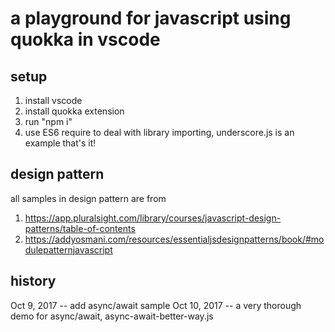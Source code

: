 # a playground for javascript using quokka in vscode

## setup
1. install vscode
2. install quokka extension
3. run "npm i"
3. use ES6 require to deal with library importing, underscore.js is an example
that's it!

## design pattern
all samples in design pattern are from 
1. https://app.pluralsight.com/library/courses/javascript-design-patterns/table-of-contents
2. https://addyosmani.com/resources/essentialjsdesignpatterns/book/#modulepatternjavascript

## history
Oct 9, 2017 -- add async/await sample 
Oct 10, 2017 -- a very thorough demo for async/await, async-await-better-way.js
